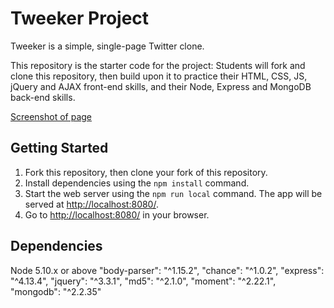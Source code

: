 # Tweeker Project

Tweeker is a simple, single-page Twitter clone.

This repository is the starter code for the project: Students will fork and clone this repository, then build upon it to practice their HTML, CSS, JS, jQuery and AJAX front-end skills, and their Node, Express and MongoDB back-end skills.

[Screenshot of page](https://github.com/mikaalnaik/tweeter/blob/master/public/images/Screen%20Shot%202018-04-26%20at%203.41.01%20PM.png?raw=true)



## Getting Started

1. Fork this repository, then clone your fork of this repository.
2. Install dependencies using the `npm install` command.
3. Start the web server using the `npm run local` command. The app will be served at <http://localhost:8080/>.
4. Go to <http://localhost:8080/> in your browser.




## Dependencies

Node 5.10.x or above
"body-parser": "^1.15.2",
"chance": "^1.0.2",
"express": "^4.13.4",
"jquery": "^3.3.1",
"md5": "^2.1.0",
"moment": "^2.22.1",
"mongodb": "^2.2.35"

